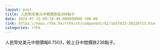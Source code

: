 ```yaml
---
layout: post
title: 人民幣兌美元中間價跌逾200點子
date: 2022-07-15 09:18:48.000000000 +08:00
link: https://news.rthk.hk/rthk/ch/component/k2/1657833-20220715.htm
categories: rthk
---
```


人民幣兌美元中間價報6.7503，較上日中間價跌238點子。
